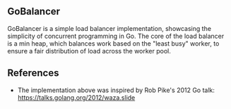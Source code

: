 ## GoBalancer

GoBalancer is a simple load balancer implementation, showcasing the simplicity of concurrent programming in Go. The core of the load balancer is a min heap, which balances work based on the "least busy" worker, to ensure a fair distribution of load across the worker pool.

## References
 - The implementation above was inspired by Rob Pike's 2012 Go talk: https://talks.golang.org/2012/waza.slide
